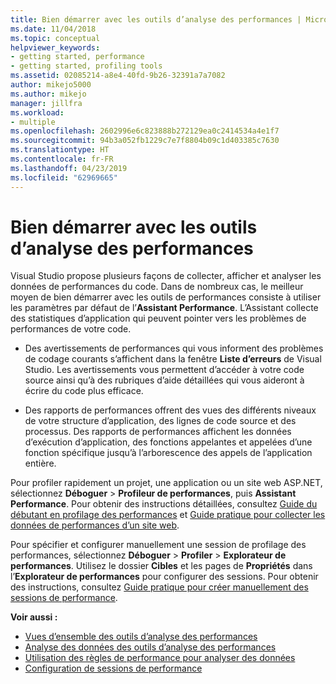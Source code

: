```yaml
---
title: Bien démarrer avec les outils d’analyse des performances | Microsoft Docs
ms.date: 11/04/2018
ms.topic: conceptual
helpviewer_keywords:
- getting started, performance
- getting started, profiling tools
ms.assetid: 02085214-a8e4-40fd-9b26-32391a7a7082
author: mikejo5000
ms.author: mikejo
manager: jillfra
ms.workload:
- multiple
ms.openlocfilehash: 2602996e6c823888b272129ea0c2414534a4e1f7
ms.sourcegitcommit: 94b3a052fb1229c7e7f8804b09c1d403385c7630
ms.translationtype: HT
ms.contentlocale: fr-FR
ms.lasthandoff: 04/23/2019
ms.locfileid: "62969665"
---
```

# <a name="getting-started-with-performance-tools"></a>Bien démarrer avec les outils d’analyse des performances

Visual Studio propose plusieurs façons de collecter, afficher et analyser les données de performances du code. Dans de nombreux cas, le meilleur moyen de bien démarrer avec les outils de performances consiste à utiliser les paramètres par défaut de l’**Assistant Performance**. L’Assistant collecte des statistiques d’application qui peuvent pointer vers les problèmes de performances de votre code.

- Des avertissements de performances qui vous informent des problèmes de codage courants s’affichent dans la fenêtre **Liste d’erreurs** de Visual Studio. Les avertissements vous permettent d’accéder à votre code source ainsi qu’à des rubriques d’aide détaillées qui vous aideront à écrire du code plus efficace.

- Des rapports de performances offrent des vues des différents niveaux de votre structure d’application, des lignes de code source et des processus. Des rapports de performances affichent les données d’exécution d’application, des fonctions appelantes et appelées d’une fonction spécifique jusqu’à l’arborescence des appels de l’application entière.

Pour profiler rapidement un projet, une application ou un site web ASP.NET, sélectionnez **Déboguer** > **Profileur de performances**, puis **Assistant Performance**. Pour obtenir des instructions détaillées, consultez [Guide du débutant en profilage des performances](../profiling/beginners-guide-to-cpu-sampling.md) et [Guide pratique pour collecter les données de performances d’un site web](../profiling/how-to-collect-performance-data-for-a-web-site.md).

Pour spécifier et configurer manuellement une session de profilage des performances, sélectionnez **Déboguer** > **Profiler** > **Explorateur de performances**. Utilisez le dossier **Cibles** et les pages de **Propriétés** dans l’**Explorateur de performances** pour configurer des sessions. Pour obtenir des instructions, consultez [Guide pratique pour créer manuellement des sessions de performance](../profiling/how-to-manually-create-performance-sessions.md).

**Voir aussi :**

- [Vues d’ensemble des outils d’analyse des performances](../profiling/overviews-performance-tools.md)
- [Analyse des données des outils d’analyse des performances](../profiling/analyzing-performance-tools-data.md)
- [Utilisation des règles de performance pour analyser des données](../profiling/using-performance-rules-to-analyze-data.md)
- [Configuration de sessions de performance](../profiling/configuring-performance-sessions.md)